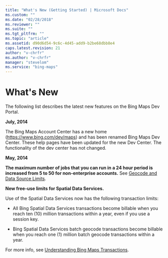 ```yaml
---
title: "What's New (Getting Started) | Microsoft Docs"
ms.custom: ""
ms.date: "02/28/2018"
ms.reviewer: ""
ms.suite: ""
ms.tgt_pltfrm: ""
ms.topic: "article"
ms.assetid: d90d6d54-9c6c-4d45-add9-b2be68dbb8e4
caps.latest.revision: 21
author: "v-chrfr"
ms.author: "v-chrfr"
manager: "stevelom"
ms.service: "bing-maps"
---
```


# What's New

The following list describes the latest new features on the Bing Maps Dev Portal.
  
 **July, 2014**  
  
 The Bing Maps Account Center has a new home (https://www.bing.com/dev/maps) and has been renamed Bing Maps Dev Center. These help pages have been updated for the new Dev Center. The functionality of the dev center has not changed.  
  
 **May, 2014**  
  
 **The maximum number of jobs that you can run in a 24 hour period is increased from 5 to 50 for non-enterprise accounts.** See [Geocode and Data Source Limits](../../spatial-data-services/geocode-and-data-source-limits.md).  
  
 **New free-use limits for Spatial Data Services.**  
  
 Use of the Spatial Data Services now has the following transaction limits:  
  
-   All Bing Spatial Data Services transactions become billable when you reach ten (10) million transactions within a year, even if you use a session key.  
  
-   Bing Spatial Data Services batch geocode transactions become billable when you reach one (1) million batch geocode transactions within a year.  
  
 For more info, see [Understanding Bing Maps Transactions](understanding-bing-maps-transactions.md).  